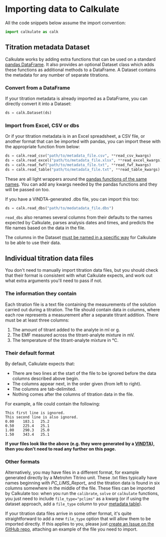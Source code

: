 # Importing data to Calkulate

All the code snippets below assume the import convention:

```python
import calkulate as calk
```

## Titration metadata Dataset

Calkulate works by adding extra functions that can be used on a standard [pandas DataFrame](https://pandas.pydata.org/pandas-docs/stable/reference/api/pandas.DataFrame.html).  It also provides an optional Dataset class which adds these functions as additional methods to a DataFrame.  A Dataset contains the metadata for any number of separate titrations.

### Convert from a DataFrame

If your titration metadata is already imported as a DataFrame, you can directly convert it into a Dataset:

```python
ds = calk.Dataset(ds)
```

### Import from Excel, CSV or dbs

Or if your titration metadata is in an Excel spreadsheet, a CSV file, or another format that can be imported with pandas, you can import these with the appropriate function from below:

```python
ds = calk.read_csv("path/to/metadata_file.csv", **read_csv_kwargs)
ds = calk.read_excel("path/to/metadata_file.xlsx", **read_excel_kwargs)
ds = calk.read_fwf("path/to/metadata_file.txt", **read_fwf_kwargs)
ds = calk.read_table("path/to/metadata_file.txt", **read_table_kwargs)
```

These are all light wrappers around the [pandas functions of the same names](https://pandas.pydata.org/pandas-docs/stable/reference/io.html).  You can add any kwargs needed by the pandas functions and they will be passed on too.

If you have a VINDTA-generated .dbs file, you can import this too:

```python
ds = calk.read_dbs("path/to/medatadata_file.dbs")
```

`read_dbs` also renames several columns from their defaults to the names expected by Calkulate, parses analysis dates and times, and predicts the file names based on the data in the file.

The columns in the Dataset [must be named in a specific way](../metadata/#dataset-column-names) for Calkulate to be able to use their data.

## Individual titration data files

You don't need to manually import titration data files, but you should check that their format is consistent with what Calkulate expects, and work out what extra arguments you'll need to pass if not.

### The information they contain

Each titration file is a text file containing the measurements of the solution carried out during a titration.  The file should contain data in columns, where each row represents a measurement after a separate titrant addition.  There must be at least three columns:

  1. The amount of titrant added to the analyte in ml or g.
  2. The EMF measured across the titrant-analyte mixture in mV.
  3. The temperature of the titrant-analyte mixture in °C.

### Their default format

By default, Calkulate expects that:

  * There are two lines at the start of the file to be ignored before the data columns described above begin.
  * The columns appear next, in the order given (from left to right).
  * The columns are tab-delimited.
  * Nothing comes after the columns of titration data in the file.

For example, a file could contain the following:

    This first line is ignored.
    This second line is also ignored.
    0.00    183.1   25.2
    0.50    225.4   25.1
    1.00    290.3   25.0
    1.50    343.4   25.1

**If your files look like the above (e.g. they were generated by a [VINDTA](http://www.marianda.com/index.php?site=products&subsite=vindta3c)), then you don't need to read any further on this page.**

### Other formats

Alternatively, you may have files in a different format, for example generated directly by a Metrohm Titrino unit.  These .txt files typically have names beginning with *PC_LIMS_Report_* and the titration data is found in six columns somewhere in the middle of the file.  These files can be imported by Calkulate too: when you run the `calibrate`, `solve` or `calkulate` functions, you just need to include `file_type="pclims"` as a kwarg (or if using the dataset approach, add a `file_type` column to your [metadata table](../metadata/#optional-columns)).

If your titration data files arrive in some other format, it's quite straightforward to add a new `file_type` option that will allow them to be imported directly.  If this applies to you, please just [create an Issue on the GitHub repo](https://github.com/mvdh7/calkulate/issues/new), attaching an example of the file you need to import.
